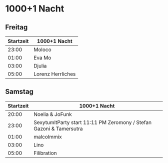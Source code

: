 # 1000+1 Nacht

## Freitag

| Startzeit | 1000+1 Nacht      |
| --------- | ----------------- |
| 23:00     | Moloco            |
| 01:00     | Eva Mo            |
| 03:00     | Djulia            |
| 05:00     | Lorenz Herrliches |

## Samstag

| Startzeit | 1000+1 Nacht                                                        |
| --------- | ------------------------------------------------------------------- |
| 20:00     | Noelia & JoFunk                                                     |
| 23:00     | SexytumltParty start 11:11 PM Zeromony / Stefan Gazoni & Tamersutra |
| 01:00     | malcolmmix                                                          |
| 03:00     | Lino                                                                |
| 05:00     | Filibration                                                         |
